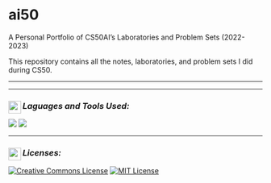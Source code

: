 # ai50
A Personal Portfolio of CS50AI’s Laboratories and Problem Sets (2022-2023)

<!--- Description ---> 
This repository contains all the notes, laboratories, and problem sets I did during CS50. 

<!--- Each dropdown for every activity contains the hyperlinks to the submitted code and the activity's instructions. This was made only to add the created programs to my portfolio. This does **_NOT_** aim to provide students currently taking the course with the solutions for these activities. --->

---

<!--- Content ---> 

---

<!--- Licenses ---> 
### _Laguages and Tools Used:_ <img src="https://img.icons8.com/ios/250/FFFFFF/info.png" width="25" align="left">

<div>
  <!--- Python ---> 
  <img src="https://img.shields.io/badge/Python-3776AB?style=for-the-badge&logo=python&logoColor=white">
  <!--- VSCode ---> 
  <img src="https://img.shields.io/badge/Visual_Studio_Code-0078D4?style=for-the-badge&logo=visual%20studio%20code&logoColor=white">
</div>
  

---

<!--- Licenses ---> 
### _Licenses:_ <img src="https://img.icons8.com/ios/250/FFFFFF/info.png" width="25" align="left">
<a rel="license" href="http://creativecommons.org/licenses/by-nc-sa/4.0/"><img alt="Creative Commons License" style="border-width:0" src="https://i.creativecommons.org/l/by-nc-sa/4.0/88x31.png" /></a>
<a rel="license" href="https://opensource.org/licenses/MIT"><img alt="MIT License" src="https://img.shields.io/github/license/Ileriayo/markdown-badges?style=for-the-badge"></a>
